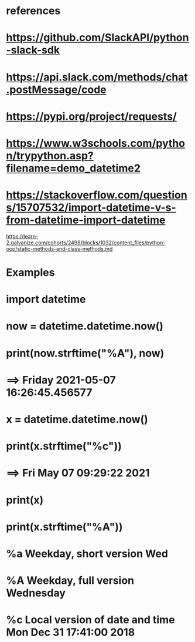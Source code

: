# references
# 
# https://github.com/SlackAPI/python-slack-sdk
# https://api.slack.com/methods/chat.postMessage/code
# https://pypi.org/project/requests/
# https://www.w3schools.com/python/trypython.asp?filename=demo_datetime2
# https://stackoverflow.com/questions/15707532/import-datetime-v-s-from-datetime-import-datetime
https://learn-2.galvanize.com/cohorts/2498/blocks/1032/content_files/python-oop/static-methods-and-class-methods.md


# Examples
# import datetime
# now = datetime.datetime.now()
# print(now.strftime("%A"), now) 
# ==> Friday 2021-05-07 16:26:45.456577

# x = datetime.datetime.now()
# print(x.strftime("%c"))
# ==> Fri May 07 09:29:22 2021 

# print(x)
# print(x.strftime("%A"))
# %a 	Weekday, short version 	Wed 	
# %A 	Weekday, full version 	Wednesday
# %c 	Local version of date and time 	Mon Dec 31 17:41:00 2018



